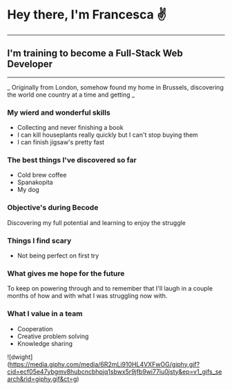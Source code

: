 # Hey there, I'm Francesca :v:

---

## I'm training to become a Full-Stack Web Developer

---

_ Originally from London, somehow found my home in Brussels, discovering the world one country at a time and getting _

### My wierd and wonderful skills

- Collecting and never finishing a book
- I can kill houseplants really quickly but I can't stop buying them
- I can finish jigsaw's pretty fast

### The best things I've discovered so far

- Cold brew coffee
- Spanakopita
- My dog

### Objective's during Becode

Discovering my full potential and learning to enjoy the struggle

### Things I find scary

- Not being perfect on first try

### What gives me hope for the future

To keep on powering through and to remember that I'll laugh in a couple months of how and with what I was struggling now with.

### What I value in a team

- Cooperation
- Creative problem solving
- Knowledge sharing

![dwight] (https://media.giphy.com/media/6R2mLi910HL4VXFwOG/giphy.gif?cid=ecf05e47ybgmv8hubcncbhpjq1sbwx5r9jfb9wi77iu0jsty&ep=v1_gifs_search&rid=giphy.gif&ct=g)
